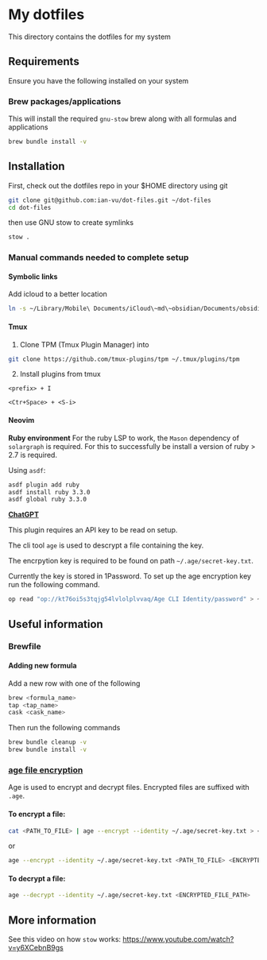 # My dotfiles

This directory contains the dotfiles for my system

## Requirements

Ensure you have the following installed on your system

### Brew packages/applications

This will install the required `gnu-stow` brew along with
all formulas and applications

```bash
brew bundle install -v
```

## Installation

First, check out the dotfiles repo in your $HOME directory using git

```bash
git clone git@github.com:ian-vu/dot-files.git ~/dot-files
cd dot-files
```

then use GNU stow to create symlinks

```bash
stow .
```

### Manual commands needed to complete setup

#### Symbolic links

Add icloud to a better location

```bash
ln -s ~/Library/Mobile\ Documents/iCloud\~md\~obsidian/Documents/obsidian ~/obsidian
```

#### Tmux

1. Clone TPM (Tmux Plugin Manager) into

```bash
git clone https://github.com/tmux-plugins/tpm ~/.tmux/plugins/tpm
```

2. Install plugins from tmux

```
<prefix> + I
```

```
<Ctr+Space> + <S-i>
```

#### Neovim

**Ruby environment**
For the ruby LSP to work, the `Mason` dependency of `solargraph` is required.
For this to successfully be install a version of ruby > 2.7 is required.

Using `asdf`:

```bash
asdf plugin add ruby
asdf install ruby 3.3.0
asdf global ruby 3.3.0
```

**[ChatGPT](https://github.com/jackMort/ChatGPT.nvim)**

This plugin requires an API key to be read on setup.

The cli tool `age` is used to descrypt a file containing the key.

The encrpytion key is required to be found on path `~/.age/secret-key.txt`.

Currently the key is stored in 1Password. To set up the age encryption key run
the following command.

```bash
op read "op://kt76oi5s3tqjg54lvlolplvvaq/Age CLI Identity/password" > ~/.age/secret-key.txt
```

## Useful information

### Brewfile

#### Adding new formula

Add a new row with one of the following

```bash
brew <formula_name>
tap <tap_name>
cask <cask_name>
```

Then run the following commands

```bash
brew bundle cleanup -v
brew bundle install -v
```

### [age file encryption](https://github.com/FiloSottile/age)

Age is used to encrypt and decrypt files. Encrypted files are suffixed with `.age`.

#### To encrypt a file:

```bash
cat <PATH_TO_FILE> | age --encrypt --identity ~/.age/secret-key.txt > <ENCRYPTED_FILE_PATH>
```

or

```bash
age --encrypt --identity ~/.age/secret-key.txt <PATH_TO_FILE> <ENCRYPTED_FILE_PATH>
```

#### To decrypt a file:

```bash
age --decrypt --identity ~/.age/secret-key.txt <ENCRYPTED_FILE_PATH>
```

## More information

See this video on how `stow` works: https://www.youtube.com/watch?v=y6XCebnB9gs
